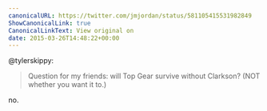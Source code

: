 ```yaml
---
canonicalURL: https://twitter.com/jmjordan/status/581105415531982849
ShowCanonicalLink: true
CanonicalLinkText: View original on
date: 2015-03-26T14:48:22+00:00
---
```

@tylerskippy:

> Question for my friends: will Top Gear survive without Clarkson? (NOT whether you want it to.)

no.